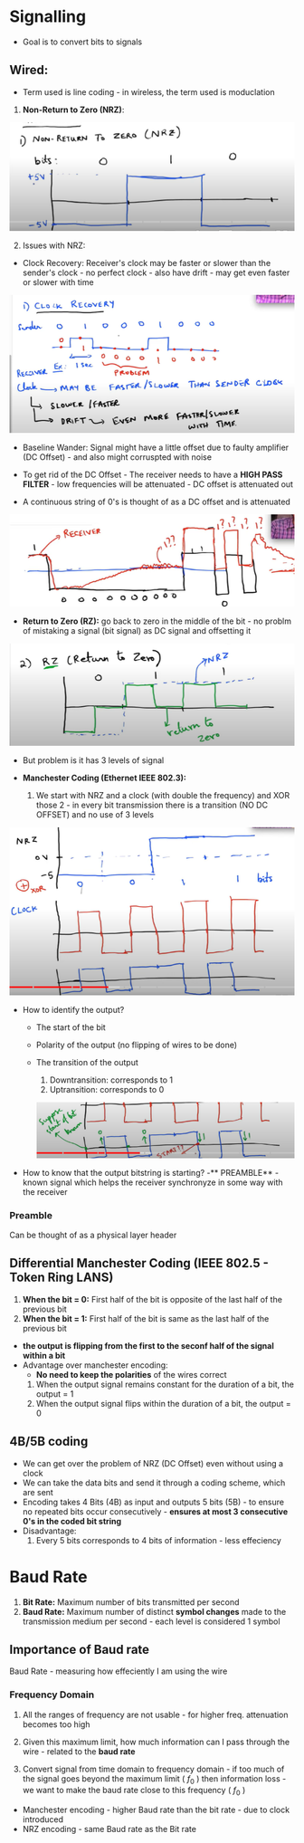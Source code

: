 # Signalling
- Goal is to convert bits to signals

## Wired:
- Term used is line coding - in wireless, the term used is moduclation
1. **Non-Return to Zero (NRZ)**: 

!['Line Coding'](line_coding.png "Line Coding")

2. Issues with NRZ:
- Clock Recovery: Receiver's clock may be faster or slower than the sender's clock - no perfect clock - also have drift - may get even faster or slower with time

!['lock Recovery'](clock_recovery.png "Clock Recovery")

- Baseline Wander: Signal might have a little offset due to faulty amplifier (DC Offset) - and also might corruspted with noise

- To get rid of the DC Offset - The receiver needs to have a **HIGH PASS FILTER** - low frequencies will be attenuated - DC offset is attenuated out

- A continuous string of 0's is thought of as a DC offset and is attenuated

!['Baseline Wander'](wandering.png "Baseline Wander")

- **Return to Zero (RZ):** go back to zero in the middle of the bit - no problm of mistaking a signal (bit signal) as DC signal and offsetting it

!['Return To Zero'](return_to_zero.png "Return To Zero")

- But problem is it has 3 levels of signal

- **Manchester Coding (Ethernet IEEE 802.3):** 
    1. We start with NRZ and a clock (with double the frequency) and XOR those 2 - in every bit transmission there is a transition (NO DC OFFSET) and no use of 3 levels

!['Manchester Coding'](manchester_coding.png "Manchester Coding")

- How to identify the output? 
    - The start of the bit
    - Polarity of the output (no flipping of wires to be done)
    - The transition of the output
        1. Downtransition: corresponds to 1
        2. Uptransition: corresponds to 0

        !['Decoding Manchester Coding'](decoding_man.png "Decoding Manchester Coding")

- How to know that the output bitstring is starting? -** PREAMBLE** - known signal which helps the receiver synchronyze in some way with the receiver

### Preamble
Can be thought of as a physical layer header

## Differential Manchester Coding (IEEE 802.5 - Token Ring LANS)
1. **When the bit = 0:** First half of the bit is opposite of the last half of the previous bit 
2. **When the bit = 1:** First half of the bit is same as the last half of the previous bit
- **the output is flipping from the first to the seconf half of the signal within a bit**
- Advantage over manchester encoding:
    - **No need to keep the polarities** of the wires correct
    1. When the output signal remains constant for the duration of a bit, the output = 1
    2. When the output signal flips within the duration of a bit, the output = 0

## 4B/5B coding
- We can get over the problem of NRZ (DC Offset) even without using a clock
- We can take the data bits and send it through a coding scheme, which are sent
- Encoding takes 4 Bits (4B) as input and outputs 5 bits (5B) - to ensure no repeated bits occur consecutively - **ensures at most 3 consecutive 0's in the coded bit string**
- Disadvantage: 
    1. Every 5 bits corresponds to 4 bits of information - less effeciency

# Baud Rate
1. **Bit Rate:** Maximum number of bits transmitted per second
2. **Baud Rate:** Maximum number of distinct **symbol changes** made to the transmission medium per second - each level is considered 1 symbol

## Importance of Baud rate
Baud Rate - measuring how effeciently I am using the wire

### Frequency Domain
1. All the ranges of frequency are not usable - for higher freq. attenuation becomes too high
2. Given this maximum limit, how much information can I pass through the wire - related to the **baud rate**

3. Convert signal from time domain to frequency domain - if too much of the signal goes beyond the maximum limit ( $f_0$ ) then information loss - we want to make the baud rate close to this frequency ( $f_0$ )

- Manchester encoding - higher Baud rate than the bit rate - due to clock introduced
- NRZ encoding - same Baud rate as the Bit rate















